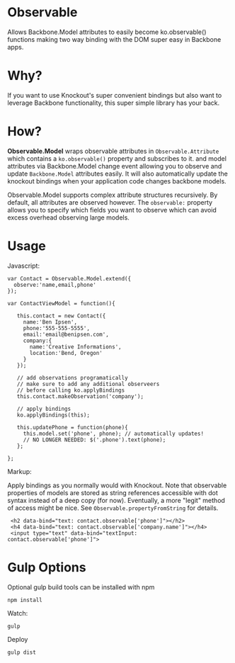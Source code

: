 Observable
==========

Allows Backbone.Model attributes to easily become ko.observable() functions making two way binding with the DOM super easy in Backbone apps.

Why?
==========

If you want to use Knockout's super convenient bindings but also want to leverage Backbone functionality, this super simple library has your back.

How?
==========

**Observable.Model** wraps observable attributes in `Observable.Attribute` which contains a `ko.observable()` property and subscribes to it. and model attributes via Backbone.Model change event allowing you to observe and update `Backbone.Model` attributes easily. It will also automatically update the knockout bindings when your application code changes backbone models. 

Observable.Model supports complex attribute structures recursively. By default, all attributes are observed however. The `observable:` property allows you to specify which fields you want to observe which can avoid excess overhead observing large models.

Usage
=========

Javascript:

    var Contact = Observable.Model.extend({
      observe:'name,email,phone'
    }); 

    var ContactViewModel = function(){
      
       this.contact = new Contact({
         name:'Ben Ipsen',
         phone:'555-555-5555',
         email:'email@benipsen.com',
         company:{
           name:'Creative Informations',
           location:'Bend, Oregon'
         }
       });
      
       // add observations programatically
       // make sure to add any additional observeers 
       // before calling ko.applyBindings
       this.contact.makeObservation('company');
      
       // apply bindings
       ko.applyBindings(this);
       
       this.updatePhone = function(phone){
         this.model.set('phone', phone); // automatically updates!
         // NO LONGER NEEDED: $('.phone').text(phone);
       };
       
    };
   

Markup:

Apply bindings as you normally would with Knockout. Note that observable properties of models are stored as string references accessible with dot syntax instead of a deep copy (for now). Eventually, a more "legit" method of access might be nice. See `Observable.propertyFromString` for details.

     <h2 data-bind="text: contact.observable['phone']"></h2>
     <h4 data-bind="text: contact.observable['company.name']"></h4>
     <input type="text" data-bind="textInput: contact.observable['phone']">
   
   
Gulp Options
=========

Optional gulp build tools can be installed with npm
  
    npm install

Watch:

    gulp

Deploy
    
    gulp dist    